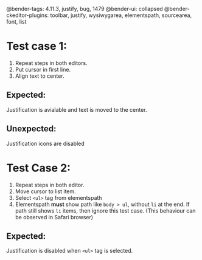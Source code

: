 @bender-tags: 4.11.3, justify, bug, 1479
@bender-ui: collapsed
@bender-ckeditor-plugins: toolbar, justify, wysiwygarea, elementspath, sourcearea, font, list

# Test case 1:
1. Repeat steps in both editors.
2. Put cursor in first line.
3. Align text to center.
## Expected:
Justification is avialable and text is moved to the center.
## Unexpected:
Justification icons are disabled

# Test Case 2:
1. Repeat steps in both editor.
2. Move cursor to list item.
3. Select `<ul>` tag from elementspath
4. Elementspath **must** show path like `body > ul`, without `li` at the end. If path still shows `li` items, then ignore this test case. (This behaviour can be observed in Safari browser)
## Expected:
Justification is disabled when `<ul>` tag is selected.
